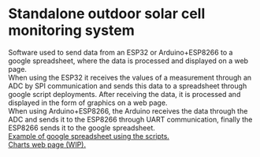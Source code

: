 # Standalone outdoor solar cell monitoring system
Software used to send data from an ESP32 or Arduino+ESP8266 to a google spreadsheet, where the data is processed and displayed on a web page.<br>
When using the ESP32 it receives the values of a measurement through an ADC by SPI communication and sends this data to a spreadsheet through google script deployments. After receiving the data, it is processed and displayed in the form of graphics on a web page.<br>
When using Arduino+ESP8266, the Arduino receives the data through the ADC and sends it to the ESP8266 through UART communication, finally the ESP8266 sends it to the google spreadsheet.<br>
<a href="https://docs.google.com/spreadsheets/d/1as9wJFIINmXNEiZtwQfexIcdRDS1L1k5qA1dt9N_czA/edit?usp=sharing">Example of google spreadsheet using the scripts.</a><br>
<a href="https://albertkcr.github.io/standalone-outdoor-solar-cell-monitoring-system/">Charts web page (WIP).</a>
